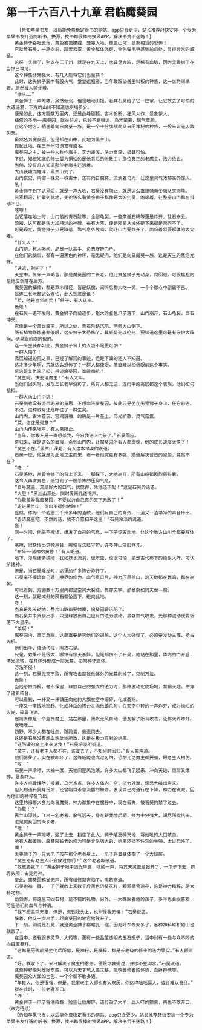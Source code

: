 # 第一千六百八十九章 君临魔葵园
        【告知苹果书友，以后能免费稳定看书的网站、app只会更少，站长推荐赶快安装一个专为苹果书友打造的听书，换源，找书都很棒的换源APP，解决书荒不迷路！】
       黄金狮子吞吐云烟，黄色雾霭朦胧，笼罩大地，覆盖山河，景象相当的恐怖！
       它驮着石昊，一路向前，踏着云雾，黄金躯体强健，金色鬓毛垂落到前爪处，显得异常的威猛。
       这样一头狮子，别说在三千州，就是在九天上，也算是大凶，是稀有血脉，因为无畏狮子在当世已难见。
       这个种族非常强大，有几人能将它们当坐骑？
       此时，这头狮子胸中有股火气，堂堂返祖者，当年敢跟仙僧王叫板的种族，这一世的继承者，居然被人骑坐着。
       “嗷吼……”
       黄金狮子一声咆哮，虽然低沉，但是地动山摇，若非石昊给了它一巴掌，让它敛去了可怕的大道涟漪，下方的山川不知道也崩塌多少。
       便是如此，这方圆数万里内，还是山峰剧颤，古木折断，狂风大作，景象惊人。
       植修的圣地——魔葵园，就在前方，已经不是很远，乌光蒙蒙，瑞气蒸腾。
       在这个地方，栖居着向日魔葵一族，是一个十分强横而又来历神秘的种族，一般来说无人敢招惹。
       虽然名为魔葵园，但是却在山中，此地为黑兰山。
       提起此地，在三千州可谓富有盛名。
       魔葵园之主，被一些人称作魔主，实力雄浑，法力高深，极其可怕。
       不过，知根知底的修士最为惧怕的是他背后的老教主，那位真正的老魔主，法力绝世。
       当然，没有几人知道那位老魔主还活着。
       大山巍峨而雄浑，黑兰山到了。
       山门恢宏，内部一株又一株古木，还有向日魔葵，流淌着乌光，让这里灵气浓郁高的惊人。
       吼！
       黄金狮子到了这里后，就是一声大吼，石昊没有阻止，就是这么直接骑着坐骑从天而降。
       云雾翻滚，扩散到此地，无论怎么看黄金狮子都像是大凶生灵，咆哮着，让整座山门都在抖动不已。
       喀嚓！
       当它落在地上时，山门前的青石阶等，全部龟裂，一些摩崖石碑等更是炸开，乱石崩云。
       须知，这可都是法力加持过的神碑，布有大阵，便是陨星从域外砸下来都是奈何不了。
       可是现在，黄金狮子只是降落，那气息外放间，就让山门要炸开了，面临着将要解体的大灾难。
       “什么人？”
       山门前，有人喝问，那是一队高手，负责守护门户。
       在他们的脑后，都有一道黑色的神环，毫无疑问，他们是向日魔葵一族，这是天生的黑焰光环。
       “速退，别问了！”
       天空中，传来一声喝音，那是魔葵园的二长老，他比黄金狮子先动身，向回逃，可很尴尬的是他反倒落在后方。
       魔葵园的植修，都是草木精怪，皆是妖魔，闻听后都大吃一惊，一个个都心中剧震不已。
       就连二长老都这么害怕，此人到底是谁？
       “荒，他是当年的荒！”终于，有人认出。
       轰隆！
       在石昊一语不发时，黄金狮子向前迈步，粗大的金色爪子落下，山门崩开，石山龟裂，巨石冲天。
       它像是一个盖世魔王，所过之处，青石阶路沉陷，两旁大山倒下。
       所有植物修炼者都傻眼，这头狮子太恐怖了，其威势无以伦比，要知道这里可是有守护大阵啊，结果跟纸糊的似的。
       连一头坐骑都如此，黄金狮子背上的人岂不是更可怕？
       一群人懵了！
       高层知道边荒之事，已经了解荒的事迹，但是下面的还人不知道。
       这才多少年啊，荒就这么恐怖了？一群人都傻眼，简直难以相信眼前这个事实。
       荒这是复仇来了吗，杀进魔葵园，谁能相抗？
       “魔主呢，快去请魔主！”有人大叫。
       当他们回头时，发现二长老早没影了，所有人都无语，连门中的高层都这个表现，他们如何抵挡。
       一群人向山门中逃！
       石昊倒也没有滥杀无辜的意思，不想血洗魔葵园，故此只是坐在无畏狮子身上，任它前进。
       不过，这种威势还是吓住了一群生灵。
       山门内，古木苍天，宫阙巍峨，的确是一片圣土，乌光扩散，灵气氤氲。
       “荒，你这是何意？”
       山门内传来喝声，有人来阻止。
       “当年，你教不是一直想杀我，今日我送上门来了。”石昊回应。
       荒归来，就是这么的直接，杀到山门内，让魔葵园所有人都震惊，他的成长速度太快了！
       “魔主不在。”黑兰山深处，有人这本冷漠的说道。
       石昊一怔，他就是为此地之主而来，看一看他究竟有多强，顺便解决昔日的恩怨，竟然不在？
       “咚！”
       石昊落地，从黄金狮子的背上下来，一脚踩下，大地崩开，所有山峰都剧烈颤抖着。
       这令人再次变色，感觉到了一股恐怖的压抑气息。
       “自号魔主，真是好大的口气，我觉得，凭他还不配！”这是石昊的话语。
       “大胆！”黑兰山深处，同时传来几道喝声。
       “你敢羞辱我魔葵园，不要以为自己真的天下无敌了！”
       “走进黑兰山，可由不得你放肆！”
       显然，作为一个名震三千州多年的道统，他们有自己的自负，一道又一道冷冷的声音传出。
       “去请魔主吧，不然的话，我不介意扫平这里！”石昊冷淡的说道。
       轰！
       同一时间，他毫不掩饰，爆发了自己的气息，一下子惊天动地，让这个地方山川全都要解体了。
       喀嚓，很快传出这种声音，哪怕有法阵守护，许多神山依旧炸开。
       “布阵——诸神的黄昏！”有人喝道。
       地下，浮现诸多纹络，犹如铁水流淌，很炽盛，也很可怕，那是古代布下的绝世大阵，可伏杀诸神。
       但是，当石昊爆发时，这里的许多阵台炸开了。
       石昊毫不掩饰自己遁一境界的修为，血气贯日月，神力压黑兰山，这天地都在轰鸣，都在崩裂。
       可以看到，方圆数十万里内都是空间大裂缝，贯穿天宇，那景象如同灭世一般。
       这一刻，就是域外的陨石都坠落下，砸向此地。
       咚！
       当真是乱天动地，整片山脉都要倾覆，魔葵园要沉陷了。
       而石昊并未直接出手，只是释放出自己应有的法力波动，最强血气喷发，光那种波动便要斩落下大星来。
       “杀啊！”
       魔葵园内，高层急眼，这简直要是灭他们的道统，这个人太强悍了，必须要发动古阵，抢占先机。
       他们出手，催动法阵，围攻石昊。
       只是，效果不是很大，哪怕有惊天杀阵，但是却伤不了石昊，他站在那里，体内的门开启，清光流转，在其体外形成一层光幕，如同神环遮体。
       万法不侵！
       这一刻，石昊先天不败，所有攻击都被他体外的光幕削掉了，克制万法。
       轰隆！
       当他怒目而视，毫不保留，释放自己的强大的法力时，那种波动化成场域，禁锢天地，击穿了诸多阵台。
       可以看到，一杆又一杆镇压向他的大旗在空中爆碎，化成齑粉。
       一座又一座拔地而起、化成神岳的阵台在向他镇杀时，在天空中砰的一声炸开，成为绚烂的火光，碎屑飞洒。
       他简直像是一个盖世魔王，站在那里，黑发无风自动，便瓦解了所有攻击，让那大阵炸开。
       噗噗噗……
       四野，不少人都在吐血，踉跄着，倒退而去。
       这还是石昊没有想血洗此地所致，这是在极力克制的结果。
       “让所谓的魔主出来见我！”石昊冷漠的说道。
       “魔主，还有老主人都不在，访友去了，不知何时回归。”有人颤声道。
       他们惊呆了，实在被吓坏了，这等威能也太过可怕，恐怕比之魔主都要强，跟老主人相仿。
       “哼！”
       石昊一声冷哼，大袖一展，天地间罡风浩荡，许多大山都飞了起来，冲向天边，而后又爆碎，景象吓人。
       许多人毛骨悚然，接着，乌光点点，许多人体内一空，法力外泄，惊恐大叫出声来。
       但凡知道石昊身份后，还曾暗自杀意流露的植修，发现自己的道行在下降，神力在锐减，因为他们的神籽在飞出。
       这里的植修大多为向日魔葵，神力都集中在魔籽中，现在丢失，被石昊拘禁了过去。
       “你敢！？”
       黑兰山深处，飞出一名老者，魔气滔天，身在斩我境后期，修为十分强大，竭尽所能抗击。
       这是魔葵园的大长老。
       “嗷！”
       黄金狮子一声咆哮，迎了上去，挡住了此人，狮子吼震碎天地，将他吼的大口咳血。
       所有人都傻眼，魔葵园长老的修为可是非常强大的，结果还挡不住荒的坐骑，太过恐怖了。
       噗！
       无畏狮子的一只大爪子按在那个老者身上，一爪子将其身体掏了一个大窟窿。
       “魔主还有老主人不会放过你们！”这个老者嘶吼道。
       “敢威胁我？！”黄金狮子眼中凶光毕露，噗的一声，将其天灵盖给掀开了，一爪子下去，抓碎头颅，击毙元神。
       至此，魔葵园鸦雀无声，所有植修都害怕了，噤若寒蝉。
       石昊袍袖一展，一下子就收上来数千斤黑色的葵花籽，颗颗晶莹透亮，这是神力精粹，是大补之物。
       他觉得，将这些带回石村，是不错的礼物。另外，一大群跟着他的孩子，多半也会很喜爱，可壮他们的血气与神魂。
       “我不想滥杀无辜，但是，惹到我头上，也别怪我无情！”石昊说道。
       接着，他又一次出手，将魔葵园的地宫给破开了。
       下一刻，别说是石昊，就是黄金狮子都瞳孔一缩，因为好东西太多了，各种神料堆积如山也就罢了。
       在当中，还有很多灵草、大药等，更有一些晶莹透明的玉石瓶子，当中封有一些与众不同的向日魔葵籽。
       “这都是历代前贤坐化后所留，是神籽，是精粹，都是长老级的修士的法力果实。”有人颤声道。
       “好，我收下了，来日解决了魔主的恩怨，便跟你教揭过，井水不犯河水。”石昊说道。
       这些神籽绝对是好东西，可以为天才筑大道之基，能改善修者的体质、血脉神魂等。
       魔葵园众人面如土色，一个个都不敢多语。
       “年轻人，你是很强，但是，我家老主人却也有大来历，你这样咄咄逼人，或许难以善终。”
       就在此时，一位老者开口。
       “砰！”
       黄金狮子一爪子将他拍翻，险些让他爆碎，道行毁了大半，此人吓的颤栗，再也不敢开口。（未完待续）
       【告知苹果书友，以后能免费稳定看书的网站、app只会更少，站长推荐赶快安装一个专为苹果书友打造的听书，换源，找书都很棒的换源APP，解决书荒不迷路！】